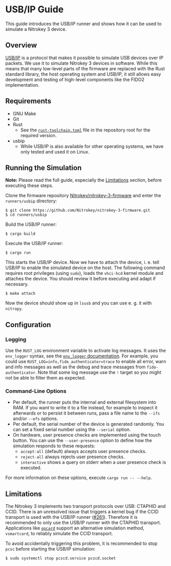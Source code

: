 # USB/IP Guide

This guide introduces the USB/IP runner and shows how it can be used to simulate a Nitrokey 3 device.

## Overview

[USB/IP][] is a protocol that makes it possible to simulate USB devices over IP packets.
We use it to simulate Nitrokey 3 devices in software.
While this means that many low-level parts of the firmware are replaced with the Rust standard library, the host operating system and USB/IP, it still allows easy development and testing of high-level components like the FIDO2 implementation.

[USB/IP]: https://usbip.sourceforge.net/

## Requirements

- GNU Make
- Git
- Rust
  - See the [`rust-toolchain.toml`][] file in the repository root for the required version.
- usbip
  - While USB/IP is also available for other operating systems, we have only tested and used it on Linux.

[`rust-toolchain.toml`]: ../rust-toolchain.toml

## Running the Simulation

**Note:** Please read the full guide, especially the [Limitations][] section, before executing these steps.

[Limitations]: #Limitations

Clone the firmware repository [Nitrokey/nitrokey-3-firmware](https://github.com/Nitrokey/nitrokey-3-firmware) and enter the `runners/usbip` directory:

```
$ git clone https://github.com/Nitrokey/nitrokey-3-firmware.git
$ cd runners/usbip
```

Build the USB/IP runner:

```
$ cargo build
```

Execute the USB/IP runner:

```
$ cargo run
```

This starts the USB/IP device.
Now we have to attach the device, i. e. tell USB/IP to enable the simulated device on the host.
The following command requires root privileges (using `sudo`), loads the `vhci-hcd` kernel module and attaches the device.
You should review it before executing and adapt if necessary.

```
$ make attach
```

Now the device should show up in `lsusb` and you can use e. g. it with `nitropy`.

## Configuration

### Logging

Use the `RUST_LOG` environment variable to activate log messages.
It uses the `env_logger` syntax, see the [`env_logger` documentation][].
For example, you could use `RUST_LOG=info,fido_authenticator=trace` to enable all error, warn and info messages as well as the debug and trace messages from `fido-authenticator`.
Note that some log message use the `!` target so you might not be able to filter them as expected.

[`env_logger` documentation]: https://docs.rs/env_logger/latest/env_logger/

### Command-Line Options

- Per default, the runner puts the internal and external filesystem into RAM.
  If you want to write it to a file instead, for example to inspect it afterwards or to persist it between runs, pass a file name to the `--ifs` and/or `--efs` options.
- Per default, the serial number of the device is generated randomly.
  You can set a fixed serial number using the `--serial` option.
- On hardware, user presence checks are implemented using the touch button.
  You can use the `--user-presence` option to define how the simulation responds to these requests:
  - `accept-all` (default) always accepts user presence checks.
  - `reject-all` always rejects user presence checks.
  - `interactive` shows a query on stderr when a user presence check is executed.

For more information on these options, execute `cargo run -- --help`.

## Limitations

The Nitrokey 3 implements two transport protocols over USB: CTAPHID and CCID.
There is an unresolved issue that triggers a kernel bug if the CCID transport is used with the USB/IP runner ([#261][]).
Therefore it is recommended to only use the USB/IP runner with the CTAPHID transport.
Applications like [`opcard`][] support an alternative simulation method, `vsmartcard`, to reliably simulate the CCID transport.

[#261]: https://github.com/Nitrokey/nitrokey-3-firmware/issues/261
[`opcard`]: https://github.com/Nitrokey/opcard-rs

To avoid accidentally triggering this problem, it is recommended to stop `pcsc` before starting the USB/IP simulation:
```
$ sudo systemctl stop pcscd.service pcscd.socket
```
